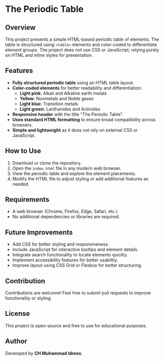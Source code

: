 # The Periodic Table

## Overview
This project presents a simple HTML-based periodic table of elements. The table is structured using `<table>` elements and color-coded to differentiate element groups. The project does not use CSS or JavaScript, relying purely on HTML and inline styles for presentation.

## Features
- **Fully structured periodic table** using an HTML table layout.
- **Color-coded elements** for better readability and differentiation:
  - **Light pink**: Alkali and Alkaline earth metals
  - **Yellow**: Nonmetals and Noble gases
  - **Light blue**: Transition metals
  - **Light green**: Lanthanides and Actinides
- **Responsive header** with the title "The Periodic Table".
- **Uses standard HTML formatting** to ensure broad compatibility across browsers.
- **Simple and lightweight** as it does not rely on external CSS or JavaScript.

## How to Use
1. Download or clone the repository.
2. Open the `index.html` file in any modern web browser.
3. View the periodic table and explore the element placements.
4. Modify the HTML file to adjust styling or add additional features as needed.

## Requirements
- A web browser (Chrome, Firefox, Edge, Safari, etc.)
- No additional dependencies or libraries are required.

## Future Improvements
- Add CSS for better styling and responsiveness.
- Include JavaScript for interactive tooltips and element details.
- Integrate search functionality to locate elements quickly.
- Implement accessibility features for better usability.
- Improve layout using CSS Grid or Flexbox for better structuring.

## Contribution
Contributions are welcome! Feel free to submit pull requests to improve functionality or styling.

## License
This project is open-source and free to use for educational purposes.

## Author
Developed by **CH Muhammad Idrees**.

